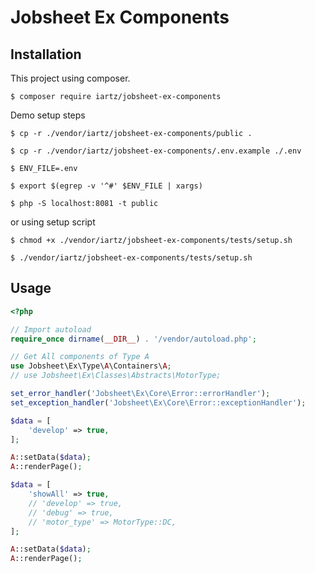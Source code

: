 # Jobsheet Ex Components

## Installation

This project using composer.

`$ composer require iartz/jobsheet-ex-components`

Demo setup steps

`$ cp -r ./vendor/iartz/jobsheet-ex-components/public .`

`$ cp -r ./vendor/iartz/jobsheet-ex-components/.env.example ./.env`

`$ ENV_FILE=.env`

`$ export $(egrep -v '^#' $ENV_FILE | xargs)`

`$ php -S localhost:8081 -t public`

or using setup script

`$ chmod +x ./vendor/iartz/jobsheet-ex-components/tests/setup.sh`

`$ ./vendor/iartz/jobsheet-ex-components/tests/setup.sh`

## Usage

```php
<?php

// Import autoload
require_once dirname(__DIR__) . '/vendor/autoload.php';

// Get All components of Type A
use Jobsheet\Ex\Type\A\Containers\A;
// use Jobsheet\Ex\Classes\Abstracts\MotorType;

set_error_handler('Jobsheet\Ex\Core\Error::errorHandler');
set_exception_handler('Jobsheet\Ex\Core\Error::exceptionHandler');

$data = [
    'develop' => true,
];

A::setData($data);
A::renderPage();

$data = [
    'showAll' => true,
    // 'develop' => true,
    // 'debug' => true,
    // 'motor_type' => MotorType::DC,
];

A::setData($data);
A::renderPage();
```

